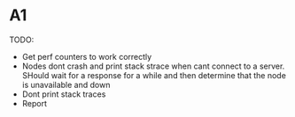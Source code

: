 A1
==================================================

TODO:

- Get perf counters to work correctly
- Nodes dont crash and print stack strace when cant connect to a server. SHould wait for a response for a while and then determine that the node is unavailable and down
- Dont print stack traces
- Report